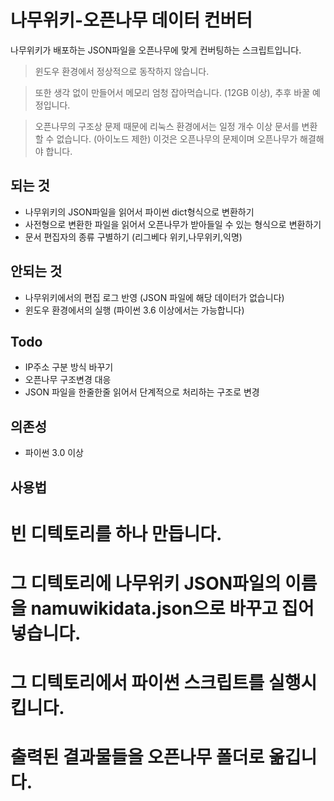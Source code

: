 # 나무위키-오픈나무 데이터 컨버터
나무위키가 배포하는 JSON파일을 오픈나무에 맞게 컨버팅하는 스크립트입니다.


>윈도우 환경에서 정상적으로 동작하지 않습니다.

>또한 생각 없이 만들어서 메모리 엄청 잡아먹습니다. (12GB 이상), 추후 바꿀 예정입니다.

>오픈나무의 구조상 문제 때문에 리눅스 환경에서는 일정 개수 이상 문서를 변환할 수 없습니다. (아이노드 제한) 이것은 오픈나무의 문제이며 오픈나무가 해결해야 합니다.

## 되는 것
* 나무위키의 JSON파일을 읽어서 파이썬 dict형식으로 변환하기
* 사전형으로 변환한 파일을 읽어서 오픈나무가 받아들일 수 있는 형식으로 변환하기
* 문서 편집자의 종류 구별하기 (리그베다 위키,나무위키,익명)


## 안되는 것
* 나무위키에서의 편집 로그 반영 (JSON 파일에 해당 데이터가 없습니다)
* 윈도우 환경에서의 실행 (파이썬 3.6 이상에서는 가능합니다) 

## Todo
* IP주소 구분 방식 바꾸기
* 오픈나무 구조변경 대응
* JSON 파일을 한줄한줄 읽어서 단계적으로 처리하는 구조로 변경

## 의존성
* 파이썬 3.0 이상

## 사용법
# 빈 디텍토리를 하나 만듭니다.
# 그 디텍토리에 나무위키 JSON파일의 이름을 namuwikidata.json으로 바꾸고 집어 넣습니다.
# 그 디텍토리에서 파이썬 스크립트를 실행시킵니다.
# 출력된 결과물들을 오픈나무 폴더로 옮깁니다.